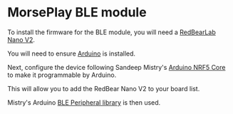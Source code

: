 # MorsePlay BLE module

To install the firmware for the BLE module, you will need a [RedBearLab Nano V2](https://www.seeedstudio.com/RedBear-BLE-Nano-Kit-V2--p-2836.html).

You will need to ensure [Arduino](https://www.arduino.cc/en/Main/Software) is installed.

Next, configure the device following Sandeep Mistry's [Arduino NRF5 Core](https://github.com/sandeepmistry/arduino-nRF5) to make it programmable by Arduino.

This will allow you to add the RedBear Nano V2 to your board list.

Mistry's Arduino [BLE Peripheral library](https://github.com/sandeepmistry/arduino-BLEPeripheral) is then used.
